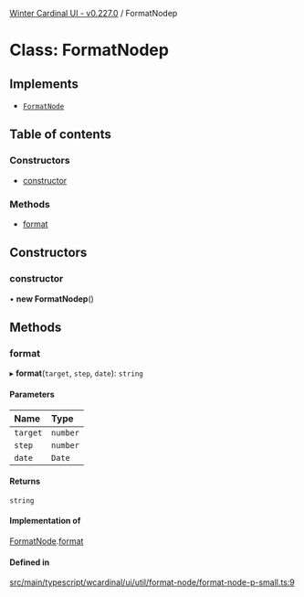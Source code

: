 [Winter Cardinal UI - v0.227.0](../index.md) / FormatNodep

# Class: FormatNodep

## Implements

- [`FormatNode`](../interfaces/FormatNode.md)

## Table of contents

### Constructors

- [constructor](FormatNodep-1.md#constructor)

### Methods

- [format](FormatNodep-1.md#format)

## Constructors

### constructor

• **new FormatNodep**()

## Methods

### format

▸ **format**(`target`, `step`, `date`): `string`

#### Parameters

| Name | Type |
| :------ | :------ |
| `target` | `number` |
| `step` | `number` |
| `date` | `Date` |

#### Returns

`string`

#### Implementation of

[FormatNode](../interfaces/FormatNode.md).[format](../interfaces/FormatNode.md#format)

#### Defined in

[src/main/typescript/wcardinal/ui/util/format-node/format-node-p-small.ts:9](https://github.com/winter-cardinal/winter-cardinal-ui/blob/v0.227.0/src/main/typescript/wcardinal/ui/util/format-node/format-node-p-small.ts#L9)
